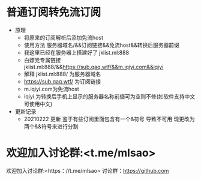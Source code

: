 # 普通订阅转免流订阅 
- 原理  
  - 将原来的订阅解析后添加免流host
  - 使用方法   服务器域名/&&订阅链接&&免流host&&转换后服务器前缀
  - 我这里已经在服务器上搭建好了    jklist.ml:888
  - 白嫖党专属链接  jklist.ml:888/&&https://sub.qaq.wtf/&&m.iqiyi.com&&iqiyi  
  - 解释  jklist.ml:888/  为服务器域名
  - https://sub.qaq.wtf/ 为订阅链接
  - m.iqiyi.com为免流host 
  - iqiyi 为转换后手机上显示的服务器名称前缀可为空则不修(如软件支持中文可使用中文)
- 更新记录
  - 20210222 更新   鉴于有些订阅里面包含有一个&符号  导致不可用  现更改为两个&&符号来进行分割
# 欢迎加入讨论群:<t.me/mlsao>
欢迎加入讨论群:<https：//t.me/mlsao>
讨论群：<https://github.com>

